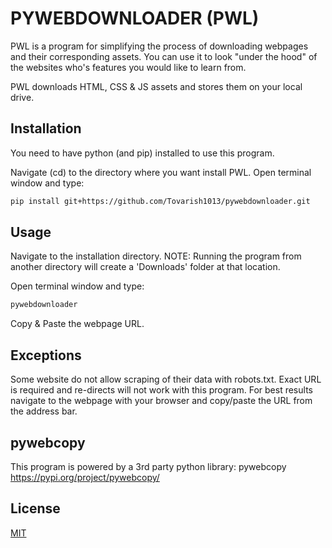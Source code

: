 # PYWEBDOWNLOADER (PWL)

PWL is a program for simplifying the process of downloading webpages and their corresponding assets.  You can use it to look "under the hood" of the websites who's features you would like to learn from.

PWL downloads HTML, CSS & JS assets and stores them on your local drive.

## Installation

You need to have python (and pip) installed to use this program.

Navigate (cd) to the directory where you want install PWL.  Open terminal window and type:

```bash
pip install git+https://github.com/Tovarish1013/pywebdownloader.git
```

## Usage
Navigate to the installation directory.  NOTE: Running the program from another directory will create a 'Downloads' folder at that location.

Open terminal window and type:
```bash
pywebdownloader
```

Copy & Paste the webpage URL.

## Exceptions
Some website do not allow scraping of their data with robots.txt.
Exact URL is required and re-directs will not work with this program.  For best results navigate to the webpage with your browser and copy/paste the URL from the address bar.

## pywebcopy
This program is powered by a 3rd party python library: pywebcopy
https://pypi.org/project/pywebcopy/


## License
[MIT](https://choosealicense.com/licenses/mit/)